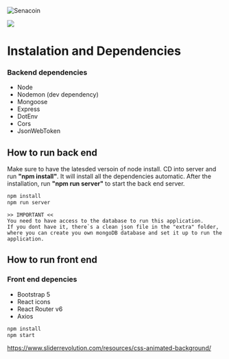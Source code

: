 
![Senacoin](https://i.postimg.cc/Ghwxgtmb/SENACOIN.png)

![](https://img.shields.io/badge/version-1.0.0-green)

# Instalation and Dependencies
### Backend dependencies
- Node
- Nodemon (dev dependency)
- Mongoose
- Express
- DotEnv
- Cors
- JsonWebToken


## How to run back end
Make sure to have the latesded versoin of node install. CD into server and run **"npm install"**. It will install all the dependencies automatic. After the installation, run **"npm run server"** to start the back end server.


```cmd
npm install
npm run server
```
```
>> IMPORTANT <<
You need to have access to the database to run this application. 
If you dont have it, there`s a clean json file in the "extra" folder, where you can create you own mongoDB database and set it up to run the application.
```

## How to run front end
### Front end depencies
- Bootstrap 5
- React icons
- React Router v6
- Axios

```cmd
npm install
npm start
```

https://www.sliderrevolution.com/resources/css-animated-background/